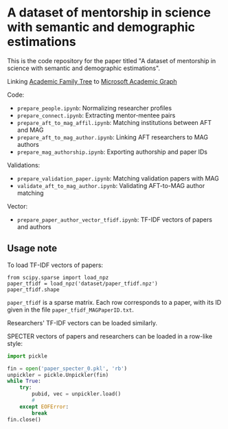 # A dataset of mentorship in science with semantic and demographic estimations

This is the code repository for the paper titled "A dataset of mentorship in science with semantic and demographic estimations". 

Linking [Academic Family Tree](https://academictree.org/) to [Microsoft Academic Graph](https://www.microsoft.com/en-us/research/project/microsoft-academic-graph/)

Code:

- `prepare_people.ipynb`: Normalizing researcher profiles
- `prepare_connect.ipynb`: Extracting mentor-mentee pairs
- `prepare_aft_to_mag_affil.ipynb`: Matching institutions between AFT and MAG
- `prepare_aft_to_mag_author.ipynb`: Linking AFT researchers to MAG authors
- `prepare_mag_authorship.ipynb`: Exporting authorship and paper IDs

Validations:

- `prepare_validation_paper.ipynb`: Matching validation papers with MAG
- `validate_aft_to_mag_author.ipynb`: Validating AFT-to-MAG author matching

Vector:

- `prepare_paper_author_vector_tfidf.ipynb`: TF-IDF vectors of papers and authors


## Usage note

To load TF-IDF vectors of papers:

```
from scipy.sparse import load_npz
paper_tfidf = load_npz('dataset/paper_tfidf.npz')
paper_tfidf.shape
```

`paper_tfidf` is a sparse matrix. Each row corresponds to a paper, with its ID given in the file `paper_tfidf_MAGPaperID.txt`.


Researchers' TF-IDF vectors can be loaded similarly.

SPECTER vectors of papers and researchers can be loaded in a row-like style:

```python
import pickle

fin = open('paper_specter_0.pkl', 'rb')
unpickler = pickle.Unpickler(fin) 
while True:
    try:
        pubid, vec = unpickler.load()
        # 
    except EOFError:
        break
fin.close()
```
